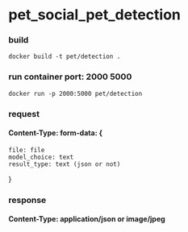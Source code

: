 # pet_social_pet_detection
### build
```
docker build -t pet/detection .
```
### run container port: 2000 5000
```
docker run -p 2000:5000 pet/detection
```
### request
#### Content-Type: form-data: {
    file: file
    model_choice: text
    result_type: text (json or not)
}
### response
#### Content-Type: application/json or image/jpeg
